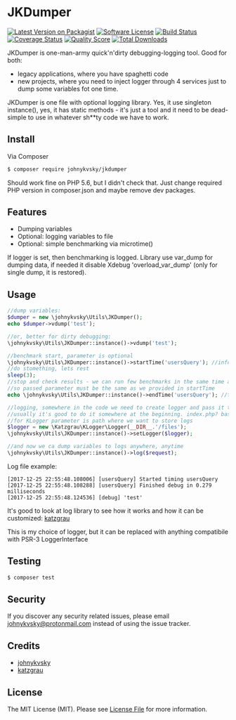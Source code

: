 # JKDumper

[![Latest Version on Packagist][ico-version]][link-packagist]
[![Software License][ico-license]](LICENSE.md)
[![Build Status][ico-travis]][link-travis]
[![Coverage Status][ico-scrutinizer]][link-scrutinizer]
[![Quality Score][ico-code-quality]][link-code-quality]
[![Total Downloads][ico-downloads]][link-downloads]

JKDumper is one-man-army quick'n'dirty debugging-logging tool. Good for both:
- legacy applications, where you have spaghetti code
- new projects, where you need to inject logger through 4 services just to dump some variables fot one time.

JKDumper is one file with optional logging library. Yes, it use singleton instance(), yes, it has static methods - it's just a tool and it need to be dead-simple to use in whatever sh**ty code we have to work.

## Install

Via Composer

``` bash
$ composer require johnykvsky/jkdumper
```

Should work fine on PHP 5.6, but I didn't check that. Just change required PHP version in composer.json and maybe remove dev packages.

## Features

- Dumping variables
- Optional: logging variables to file
- Optional: simple benchmarking via microtime()

If logger is set, then benchmarking is logged. Library use var_dump for dumping data, if needed it disable Xdebug 'overload_var_dump' (only for single dump, it is restored).

## Usage

``` php
//dump variables:
$dumper = new \johnykvsky\Utils\JKDumper();
echo $dumper->vdump('test');

//or, better for dirty debugging:
\johnykvsky\Utils\JKDumper::instance()->vdump('test');

//benchmark start, parameter is optional
\johnykvsky\Utils\JKDumper::instance()->startTime('usersQuery'); //info is also written into logs, if logger is set
//do stomething, lets rest
sleep(3);
//stop and check results - we can run few benchmarks in the same time and get results by parameter name,
//so passed parameter must be the same as we provided in startTime
echo \johnykvsky\Utils\JKDumper::instance()->endTime('usersQuery'); //this is also written into logs, if logger is set

//logging, somewhere in the code we need to create logger and pass it to JKDumper
//usually it's good to do it somewhere at the beginning. index.php? base controller?
//for KLogger parameter is path where we want to store logs
$logger = new \Katzgrau\KLogger\Logger(__DIR__.'/files');
\johnykvsky\Utils\JKDumper::instance()->setLogger($logger);

//and now we ca dump variables to logs anywhere, anytime
\johnykvsky\Utils\JKDumper::instance()->log($request);

```

Log file example:

```
[2017-12-25 22:55:48.108006] [usersQuery] Started timing usersQuery
[2017-12-25 22:55:48.108288] [usersQuery] Finished debug in 0.279 milliseconds
[2017-12-25 22:55:48.124536] [debug] 'test'
```

It's good to look at log library to see how it works and how it can be customized: [katzgrau][link-klogger]

This is my choice of logger, but it can be replaced with anything compatibile with PSR-3 LoggerInterface


## Testing

``` bash
$ composer test
```

## Security

If you discover any security related issues, please email johnykvsky@protonmail.com instead of using the issue tracker.

## Credits

- [johnykvsky][link-author]
- [katzgrau][link-klogger]

## License

The MIT License (MIT). Please see [License File](LICENSE.md) for more information.

[ico-version]: https://img.shields.io/packagist/v/johnykvsky/JKDumper.svg?style=flat-square
[ico-license]: https://img.shields.io/badge/license-MIT-brightgreen.svg?style=flat-square
[ico-travis]: https://img.shields.io/travis/johnykvsky/JKDumper/master.svg?style=flat-square
[ico-scrutinizer]: https://img.shields.io/scrutinizer/coverage/g/johnykvsky/JKDumper.svg?style=flat-square
[ico-code-quality]: https://img.shields.io/scrutinizer/g/johnykvsky/JKDumper.svg?style=flat-square
[ico-downloads]: https://img.shields.io/packagist/dt/johnykvsky/JKDumper.svg?style=flat-square

[link-packagist]: https://packagist.org/packages/johnykvsky/JKDumper
[link-travis]: https://travis-ci.org/johnykvsky/JKDumper
[link-scrutinizer]: https://scrutinizer-ci.com/g/johnykvsky/JKDumper/code-structure
[link-code-quality]: https://scrutinizer-ci.com/g/johnykvsky/JKDumper
[link-downloads]: https://packagist.org/packages/johnykvsky/JKDumper
[link-author]: https://github.com/johnykvsky
[link-klogger]: https://github.com/katzgrau/KLogger
